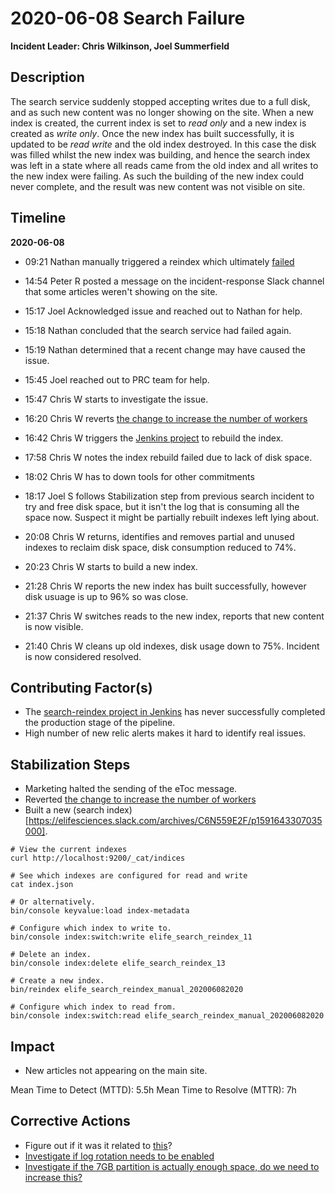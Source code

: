 # 2020-06-08 Search Failure

**Incident Leader: Chris Wilkinson, Joel Summerfield**

## Description

The search service suddenly stopped accepting writes due to a full disk, and as such new content was no longer showing on the site. When a new index is created, the current index is set to _read only_ and a new index is created as _write only_. Once the new index has built successfully, it is updated to be _read write_ and the old index destroyed. In this case the disk was filled whilst the new index was building, and hence the search index was left in a state where all reads came from the old index and all writes to the new index were failing. As such the building of the new index could never complete, and the result was new content was not visible on site.

## Timeline

**2020-06-08**

- 09:21 Nathan manually triggered a reindex which ultimately [failed](https://alfred.elifesciences.org/job/process/job/process-search-reindex/12/)

- 14:54 Peter R posted a message on the incident-response Slack channel that some articles weren't showing on the site.

- 15:17 Joel Acknowledged issue and reached out to Nathan for help.

- 15:18 Nathan concluded that the search service had failed again.

- 15:19 Nathan determined that a recent change may have caused the issue.

- 15:45 Joel reached out to PRC team for help.

- 15:47 Chris W starts to investigate the issue.

- 16:20 Chris W reverts [the change to increase the number of workers](https://github.com/elifesciences/builder-configuration/pull/143)

- 16:42 Chris W triggers the [Jenkins project](https://alfred.elifesciences.org/job/process/job/process-search-reindex/13/) to rebuild the index.

- 17:58 Chris W notes the index rebuild failed due to lack of disk space.

- 18:02 Chris W has to down tools for other commitments

- 18:17 Joel S follows Stabilization step from previous search incident to try and free disk space, but it isn't the log that is consuming all the space now. Suspect it might be partially rebuilt indexes left lying about.

- 20:08 Chris W returns, identifies and removes partial and unused indexes to reclaim disk space, disk consumption reduced to 74%.

- 20:23 Chris W starts to build a new index.

- 21:28 Chris W reports the new index has built successfully, however disk usuage is up to 96% so was close.

- 21:37 Chris W switches reads to the new index, reports that new content is now visible.

- 21:40 Chris W cleans up old indexes, disk usage down to 75%. Incident is now considered resolved.

## Contributing Factor(s)

- The [search-reindex project in Jenkins](https://alfred.elifesciences.org/job/process/job/process-search-reindex/) has never successfully completed the production stage of the pipeline.
- High number of new relic alerts makes it hard to identify real issues.

## Stabilization Steps

- Marketing halted the sending of the eToc message.
- Reverted [the change to increase the number of workers](https://github.com/elifesciences/builder-configuration/pull/143)
- Built a new (search index)[https://elifesciences.slack.com/archives/C6N559E2F/p1591643307035000].

```
# View the current indexes
curl http://localhost:9200/_cat/indices

# See which indexes are configured for read and write
cat index.json

# Or alternatively.
bin/console keyvalue:load index-metadata

# Configure which index to write to.
bin/console index:switch:write elife_search_reindex_11

# Delete an index.
bin/console index:delete elife_search_reindex_13

# Create a new index.
bin/reindex elife_search_reindex_manual_202006082020

# Configure which index to read from.
bin/console index:switch:read elife_search_reindex_manual_202006082020
```

## Impact

- New articles not appearing on the main site.

Mean Time to Detect (MTTD): 5.5h
Mean Time to Resolve (MTTR): 7h

## Corrective Actions

- Figure out if it was it related to [this](https://github.com/elifesciences/tech-team/pull/23/files)?
- [Investigate if log rotation needs to be enabled](https://github.com/elifesciences/issues/issues/5748)
- [Investigate if the 7GB partition is actually enough space, do we need to increase this?](https://github.com/elifesciences/issues/issues/5749)
